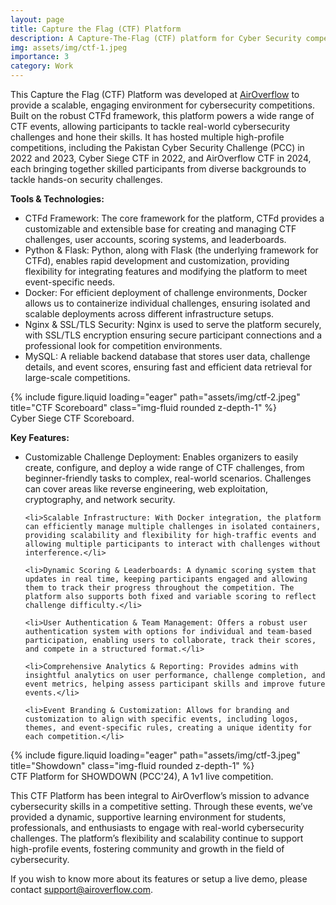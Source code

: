 ```yaml
---
layout: page
title: Capture the Flag (CTF) Platform
description: A Capture-The-Flag (CTF) platform for Cyber Security competitions
img: assets/img/ctf-1.jpeg
importance: 3
category: Work
---
```


This Capture the Flag (CTF) Platform was developed at <a href='https://airoverflow.com/'> AirOverflow</a> to provide a scalable, engaging environment for cybersecurity competitions. Built on the robust CTFd framework, this platform powers a wide range of CTF events, allowing participants to tackle real-world cybersecurity challenges and hone their skills. It has hosted multiple high-profile competitions, including the Pakistan Cyber Security Challenge (PCC) in 2022 and 2023, Cyber Siege CTF in 2022, and AirOverflow CTF in 2024, each bringing together skilled participants from diverse backgrounds to tackle hands-on security challenges.

<b> Tools & Technologies: </b>
<ul>
    <li>CTFd Framework: The core framework for the platform, CTFd provides a customizable and extensible base for creating and managing CTF challenges, user accounts, scoring systems, and leaderboards.</li>
    <li>Python & Flask: Python, along with Flask (the underlying framework for CTFd), enables rapid development and customization, providing flexibility for integrating features and modifying the platform to meet event-specific needs.</li>
    <li>Docker: For efficient deployment of challenge environments, Docker allows us to containerize individual challenges, ensuring isolated and scalable deployments across different infrastructure setups.</li>
    <li>Nginx & SSL/TLS Security: Nginx is used to serve the platform securely, with SSL/TLS encryption ensuring secure participant connections and a professional look for competition environments.</li>
    <li>MySQL: A reliable backend database that stores user data, challenge details, and event scores, ensuring fast and efficient data retrieval for large-scale competitions.</li>
</ul>

<div class="row">
    <div class="col-sm mt-3 mt-md-0">
        {% include figure.liquid loading="eager" path="assets/img/ctf-2.jpeg" title="CTF Scoreboard" class="img-fluid rounded z-depth-1" %}
    </div>
</div>
<div class="caption">
    Cyber Siege CTF Scoreboard.
</div>

<b> Key Features: </b>
<ul>
    <li>Customizable Challenge Deployment: Enables organizers to easily create, configure, and deploy a wide range of CTF challenges, from beginner-friendly tasks to complex, real-world scenarios. Challenges can cover areas like reverse engineering, web exploitation, cryptography, and network security.</li>

    <li>Scalable Infrastructure: With Docker integration, the platform can efficiently manage multiple challenges in isolated containers, providing scalability and flexibility for high-traffic events and allowing multiple participants to interact with challenges without interference.</li>

    <li>Dynamic Scoring & Leaderboards: A dynamic scoring system that updates in real time, keeping participants engaged and allowing them to track their progress throughout the competition. The platform also supports both fixed and variable scoring to reflect challenge difficulty.</li>

    <li>User Authentication & Team Management: Offers a robust user authentication system with options for individual and team-based participation, enabling users to collaborate, track their scores, and compete in a structured format.</li>

    <li>Comprehensive Analytics & Reporting: Provides admins with insightful analytics on user performance, challenge completion, and event metrics, helping assess participant skills and improve future events.</li>

    <li>Event Branding & Customization: Allows for branding and customization to align with specific events, including logos, themes, and event-specific rules, creating a unique identity for each competition.</li>
</ul>

<div class="row">
    <div class="col-sm mt-3 mt-md-0">
        {% include figure.liquid loading="eager" path="assets/img/ctf-3.jpeg" title="Showdown" class="img-fluid rounded z-depth-1" %}
    </div>
</div>
<div class="caption">
    CTF Platform for SHOWDOWN (PCC'24), A 1v1 live competition.
</div>

This CTF Platform has been integral to AirOverflow’s mission to advance cybersecurity skills in a competitive setting. Through these events, we’ve provided a dynamic, supportive learning environment for students, professionals, and enthusiasts to engage with real-world cybersecurity challenges. The platform’s flexibility and scalability continue to support high-profile events, fostering community and growth in the field of cybersecurity.

If you wish to know more about its features or setup a live demo, please contact <a href='mailto:support@airoverflow.com'> support@airoverflow.com</a>.